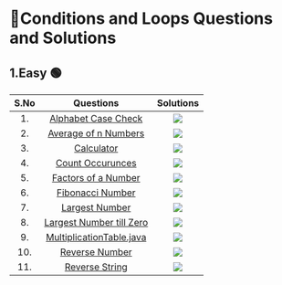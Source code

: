 # 📝Conditions and Loops Questions and  Solutions
## 1.Easy 🟢
| S.No | Questions | Solutions |
| :---: | :---: | :---: |
| 1. | [Alphabet Case Check](https://www.geeksforgeeks.org/check-whether-the-given-character-is-in-upper-case-lower-case-or-non-alphabetic-character/) |   <a href="https://github.com/Aritra101/DSA/blob/master/Solutions/Conditions%20and%20Loops/Easy/AlphabetCaseCheck.java"><img src="https://img.shields.io/badge/Solution-green"></a>    |
| 2. | [Average of n Numbers](https://www.javatpoint.com/program-to-print-the-average-of-n-numbers) |   <a href="https://github.com/Aritra101/DSA/blob/master/Solutions/Conditions%20and%20Loops/Easy/Average_of_n_Numbers.java"><img src="https://img.shields.io/badge/Solution-green"></a>    |
| 3. | [Calculator](https://www.geeksforgeeks.org/basic-calculator-program-using-java/) |   <a href="https://github.com/Aritra101/DSA/blob/master/Solutions/Conditions%20and%20Loops/Easy/Calculator.java"><img src="https://img.shields.io/badge/Solution-green"></a>    |
| 4. | [Count Occurunces](https://prepinsta.com/java-program/occurrence-of-a-x-digit-in-a-given-number/) |   <a href="https://github.com/Aritra101/DSA/blob/master/Solutions/Conditions%20and%20Loops/Easy/CountOccurrences.java"><img src="https://img.shields.io/badge/Solution-green"></a>    |
| 5. | [Factors of a Number](https://www.programiz.com/java-programming/examples/factors-number) |   <a href="https://github.com/Aritra101/DSA/blob/master/Solutions/Conditions%20and%20Loops/Easy/FactorsofaNumber.java"><img src="https://img.shields.io/badge/Solution-green"></a>    |
| 6. | [Fibonacci Number](https://www.javatpoint.com/fibonacci-series-in-java) |   <a href="https://github.com/Aritra101/DSA/blob/master/Solutions/Conditions%20and%20Loops/Easy/FibonacciNumber.java"><img src="https://img.shields.io/badge/Solution-green"></a>    |
| 7. | [Largest Number](https://www.javatpoint.com/java-program-to-find-largest-of-three-numbers) |   <a href="https://github.com/Aritra101/DSA/blob/master/Solutions/Conditions%20and%20Loops/Easy/LargestNumber.java"><img src="https://img.shields.io/badge/Solution-green"></a>    |
| 8. | [Largest Number till Zero](https://www.codeproject.com/Questions/5346266/Take-integer-inputs-till-the-user-enters-0-and-pri) |   <a href="https://github.com/Aritra101/DSA/blob/master/Solutions/Conditions%20and%20Loops/Easy/Largest_Number_Till_Zero.java"><img src="https://img.shields.io/badge/Solution-green"></a>    |
| 9. | [MultiplicationTable.java](https://www.programiz.com/java-programming/examples/multiplication-table) |   <a href="https://github.com/Aritra101/DSA/blob/master/Solutions/Conditions%20and%20Loops/Easy/MultiplicationTable.java"><img src="https://img.shields.io/badge/Solution-green"></a>    |
| 10. | [Reverse Number](https://www.geeksforgeeks.org/java-program-to-reverse-a-number/) |   <a href="https://github.com/Aritra101/DSA/blob/master/Solutions/Conditions%20and%20Loops/Easy/ReverseNumber.java"><img src="https://img.shields.io/badge/Solution-green"></a>    |
|11. | [Reverse String](https://www.geeksforgeeks.org/reverse-a-string-in-java/) |   <a href="https://github.com/Aritra101/DSA/blob/master/Solutions/Conditions%20and%20Loops/Easy/ReverseaString.java"><img src="https://img.shields.io/badge/Solution-green"></a>    |
